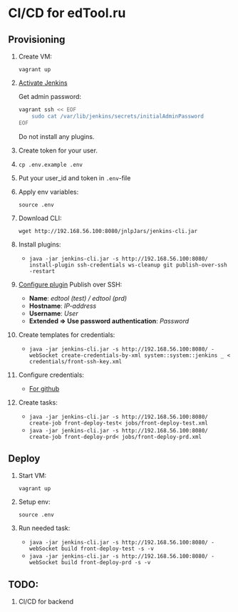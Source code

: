 # CI/CD for edTool.ru

## Provisioning

1. Create VM: 

    `vagrant up`

1. [Activate Jenkins](http://192.168.56.100:8080)

    Get admin password:
    ```sh
    vagrant ssh << EOF
        sudo cat /var/lib/jenkins/secrets/initialAdminPassword
    EOF
    ```
    Do not install any plugins.

1. Create token for your user.

1. `cp .env.example .env`

1. Put your user_id and token in `.env`-file

1. Apply env variables:

    `source .env`

1. Download CLI:

    `wget http://192.168.56.100:8080/jnlpJars/jenkins-cli.jar`

1. Install plugins:

    - `java -jar jenkins-cli.jar -s http://192.168.56.100:8080/ install-plugin ssh-credentials ws-cleanup git publish-over-ssh -restart`

1. [Configure plugin](http://192.168.56.100:8080/configure) Publish over SSH: 
    - **Name**: *edtool (test) / edtool (prd)*
    - **Hostname**: *IP-address*
    - **Username**: *User*
    - **Extended => Use password authentication**: *Password*

1. Create templates for credentials:

    - `java -jar jenkins-cli.jar -s http://192.168.56.100:8080/ -webSocket create-credentials-by-xml system::system::jenkins _ < credentials/front-ssh-key.xml`

1. Configure credentials:
    - [For github](http://192.168.56.100:8080/credentials/store/system/domain/_/credential/front-ssh-key/update)
 
1. Create tasks:

    - `java -jar jenkins-cli.jar -s http://192.168.56.100:8080/ create-job front-deploy-test< jobs/front-deploy-test.xml`    
    - `java -jar jenkins-cli.jar -s http://192.168.56.100:8080/ create-job front-deploy-prd< jobs/front-deploy-prd.xml`

## Deploy

1. Start VM:

    `vagrant up`

1. Setup env:

    `source .env`

1. Run needed task:

    - `java -jar jenkins-cli.jar -s http://192.168.56.100:8080/ -webSocket build front-deploy-test -s -v`
    - `java -jar jenkins-cli.jar -s http://192.168.56.100:8080/ -webSocket build front-deploy-prd -s -v`

## TODO:
1. CI/CD for backend
